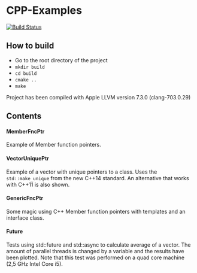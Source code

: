 # CPP-Examples
[![Build Status](https://travis-ci.org/maartentamboer/CPP-Examples.svg?branch=master)](https://travis-ci.org/maartentamboer/CPP-Examples)

## How to build
- Go to the root directory of the project
- `mkdir build`
- `cd build`
- `cmake ..`
- `make`

Project has been compiled with Apple LLVM version 7.3.0 (clang-703.0.29)

## Contents
#### MemberFncPtr
Example of Member function pointers.  

#### VectorUniquePtr
Example of a vector with unique pointers to a class. Uses the `std::make_unique` from the new C++14 standard. An alternative that works with C++11 is also shown.

#### GenericFncPtr
Some magic using C++ Member function pointers with templates and an interface class.

#### Future
Tests using std::future and std::async to calculate average of a vector. The amount of parallel threads is changed by a variable and the results have been plotted. Note that this test was performed on a quad core machine (2,5 GHz Intel Core i5).